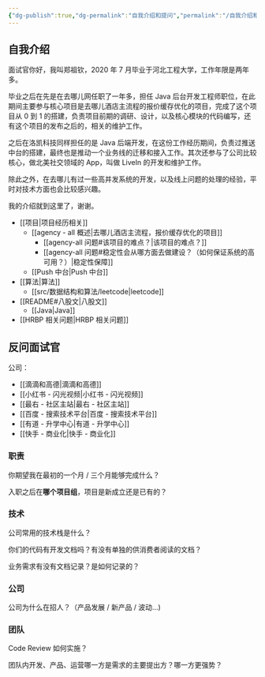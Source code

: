 ```yaml
---
{"dg-publish":true,"dg-permalink":"自我介绍和提问","permalink":"/自我介绍和提问/"}
---
```



## 自我介绍

面试官你好，我叫郑祖钦，2020 年 7 月毕业于河北工程大学，工作年限是两年多。

毕业之后在先是在去哪儿网任职了一年多，担任 Java 后台开发工程师职位，在此期间主要参与核心项目是去哪儿酒店主流程的报价缓存优化的项目，完成了这个项目从 0 到 1 的搭建，负责项目前期的调研、设计，以及核心模块的代码编写，还有这个项目的发布之后的，相关的维护工作。

之后在洛凯科技同样担任的是 Java 后端开发，在这份工作经历期间，负责过推送中台的搭建，最终也是推动一个业务线的迁移和接入工作。其次还参与了公司比较核心，做北美社交领域的 App，叫做 LiveIn 的开发和维护工作。

除此之外，在去哪儿有过一些高并发系统的开发，以及线上问题的处理的经验，平时对技术方面也会比较感兴趣。

我的介绍就到这里了，谢谢。

- [[项目\|项目经历相关]]
	- [[agency - all 概述\|去哪儿酒店主流程，报价缓存优化的项目]]
		- [[agency-all 问题#该项目的难点？\|该项目的难点？]]
		- [[agency-all 问题#稳定性会从哪方面去做建设？（如何保证系统的高可用？）\|稳定性保障]]
	- [[Push 中台\|Push 中台]]
- [[算法\|算法]]
	- [[src/数据结构和算法/leetcode\|leetcode]]
- [[README#八股文\|八股文]]
	- [[Java\|Java]]
- [[HRBP 相关问题\|HRBP 相关问题]]

## 反问面试官

公司：
- [[滴滴和高德\|滴滴和高德]]
- [[小红书 - 闪光视频\|小红书 - 闪光视频]]
- [[最右 - 社区主站\|最右 - 社区主站]]
- [[百度 - 搜索技术平台\|百度 - 搜索技术平台]]
- [[有道 - 升学中心\|有道 - 升学中心]]
- [[快手 - 商业化\|快手 - 商业化]]

### 职责

你期望我在最初的一个月 / 三个月能够完成什么？

入职之后在**哪个项目组**，项目是新成立还是已有的？

### 技术

公司常用的技术栈是什么？

你们的代码有开发文档吗？有没有单独的供消费者阅读的文档？

业务需求有没有文档记录？是如何记录的？

### 公司

公司为什么在招人？（产品发展 / 新产品 / 波动...)

### 团队

Code Review 如何实施？

团队内开发、产品、运营哪一方是需求的主要提出方？哪一方更强势？